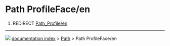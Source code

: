 # Path ProfileFace/en
1.  REDIRECT [Path_Profile/en](Path_Profile/en.md)



---
![](images/Right_arrow.png) [documentation index](../README.md) > [Path](Path_Workbench.md) > Path ProfileFace/en
